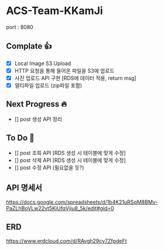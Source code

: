 # ACS-Team-KKamJi

port : 8080

## Complate :thumbsup:
- [x] Local Image S3 Upload
- [x] HTTP 요청을 통해 들어온 파일을 S3에 업로드
- [x] 사진 업로드 API 구현 [RDS에 데이터 적용, return msg]
- [x] 멀티파일 업로드 (zip파일 포함)
## Next Progress :fire:
- [] post 생성 API 정리
## To Do :turtle:
- [] post 조회 API [RDS 생성 시 테이블에 맞게 수정]
- [] post 삭제 API [RDS 생성 시 테이블에 맞게 수정]
- [] post 수정 API (필요없을 듯?)

## API 명세서
https://docs.google.com/spreadsheets/d/1b4K21uRSqM8BMv-PaZLhBoVLw22vt5KjUfqVjiu8_5k/edit#gid=0

## ERD 
https://www.erdcloud.com/d/RAvgh29cy7ZfpdeFt
